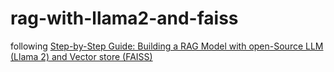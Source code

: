 # rag-with-llama2-and-faiss

following [Step-by-Step Guide: Building a RAG Model with open-Source LLM (Llama 2) and Vector store (FAISS)](https://www.matillion.com/blog/step-by-step-guide-building-a-rag-model-with-open-source-llm-llama-2-and-vector-store-faiss)